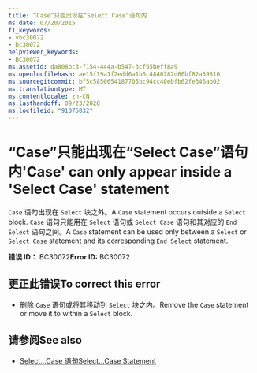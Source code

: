 ```yaml
---
title: “Case”只能出现在“Select Case”语句内
ms.date: 07/20/2015
f1_keywords:
- vbc30072
- bc30072
helpviewer_keywords:
- BC30072
ms.assetid: da808bc3-f154-444a-b547-3cf55beff8a9
ms.openlocfilehash: ae15f19a1f2edd6a1b6c4840782d66bf82a39310
ms.sourcegitcommit: bf5c5850654187705bc94cc40ebfb62fe346ab02
ms.translationtype: MT
ms.contentlocale: zh-CN
ms.lasthandoff: 09/23/2020
ms.locfileid: "91075832"
---
```

# <a name="case-can-only-appear-inside-a-select-case-statement"></a><span data-ttu-id="f36a5-102">“Case”只能出现在“Select Case”语句内</span><span class="sxs-lookup"><span data-stu-id="f36a5-102">'Case' can only appear inside a 'Select Case' statement</span></span>

<span data-ttu-id="f36a5-103">`Case` 语句出现在 `Select` 块之外。</span><span class="sxs-lookup"><span data-stu-id="f36a5-103">A `Case` statement occurs outside a `Select` block.</span></span> <span data-ttu-id="f36a5-104">`Case` 语句只能用在 `Select` 语句或 `Select Case` 语句和其对应的 `End Select` 语句之间。</span><span class="sxs-lookup"><span data-stu-id="f36a5-104">A `Case` statement can be used only between a `Select` or `Select Case` statement and its corresponding `End Select` statement.</span></span>  
  
 <span data-ttu-id="f36a5-105">**错误 ID：** BC30072</span><span class="sxs-lookup"><span data-stu-id="f36a5-105">**Error ID:** BC30072</span></span>  
  
## <a name="to-correct-this-error"></a><span data-ttu-id="f36a5-106">更正此错误</span><span class="sxs-lookup"><span data-stu-id="f36a5-106">To correct this error</span></span>  
  
- <span data-ttu-id="f36a5-107">删除 `Case` 语句或将其移动到 `Select` 块之内。</span><span class="sxs-lookup"><span data-stu-id="f36a5-107">Remove the `Case` statement or move it to within a `Select` block.</span></span>  
  
## <a name="see-also"></a><span data-ttu-id="f36a5-108">请参阅</span><span class="sxs-lookup"><span data-stu-id="f36a5-108">See also</span></span>

- [<span data-ttu-id="f36a5-109">Select...Case 语句</span><span class="sxs-lookup"><span data-stu-id="f36a5-109">Select...Case Statement</span></span>](../language-reference/statements/select-case-statement.md)
